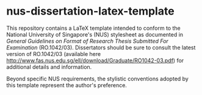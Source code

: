 # nus-dissertation-latex-template

This repository contains a LaTeX template intended to conform to the National University of Singapore's (NUS) stylesheet as documented in _General Guidelines on Format of Research Thesis Submitted For Examination_ (RO.1042/03).  Dissertators should be sure to consult the latest version of RO.1042/03 (available here http://www.fas.nus.edu.sg/ell/download/Graduate/RO1042-03.pdf) for additional details and information.

Beyond specific NUS requirements, the stylistic conventions adopted by this template represent the author's preference.
